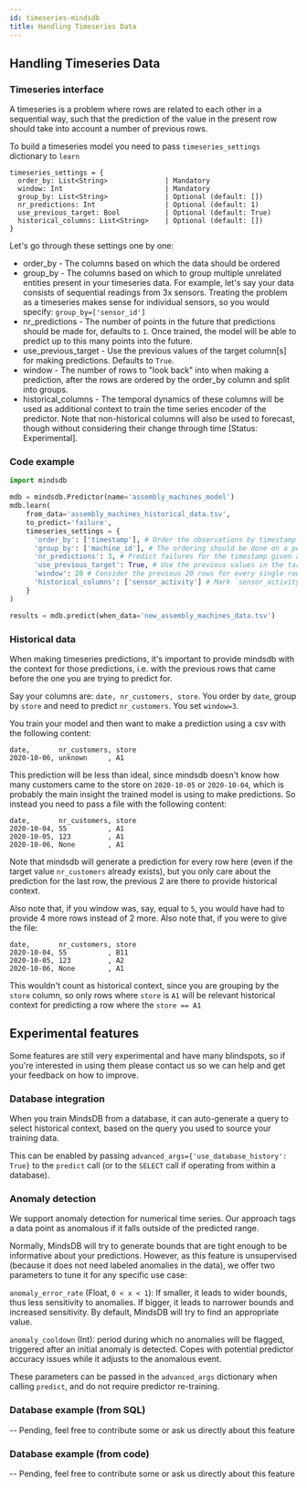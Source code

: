 ```yaml
---
id: timeseries-mindsdb
title: Handling Timeseries Data
---
```


## Handling Timeseries Data

### Timeseries interface

A timeseries is a problem where rows are related to each other in a sequential way, such that the prediction of the value in the present row should take into account a number of previous rows.

To build a timeseries model you need to pass `timeseries_settings` dictionary to `learn`

```
timeseries_settings = {
  order_by: List<String>              | Mandatory
  window: Int                         | Mandatory
  group_by: List<String>              | Optional (default: [])
  nr_predictions: Int                 | Optional (default: 1)
  use_previous_target: Bool           | Optional (default: True)
  historical_columns: List<String>    | Optional (default: [])
}
```

Let's go through these settings one by one:

* order_by - The columns based on which the data should be ordered
* group_by - The columns based on which to group multiple unrelated entities present in your timeseries data. For example, let's say your data consists of sequential readings from 3x sensors. Treating the problem as a timeseries makes sense for individual sensors, so you would specify: `group_by=['sensor_id']`
* nr_predictions - The number of points in the future that predictions should be made for, defaults to `1`. Once trained, the model will be able to predict up to this many points into the future.
* use_previous_target - Use the previous values of the target column[s] for making predictions. Defaults to `True`.
* window - The number of rows to "look back" into when making a prediction, after the rows are ordered by the order_by column and split into groups.
* historical_columns - The temporal dynamics of these columns will be used as additional context to train the time series encoder of the predictor. Note that non-historical columns will also be used to forecast, though without considering their change through time [Status: Experimental].

### Code example

```python
import mindsdb

mdb = mindsdb.Predictor(name='assembly_machines_model')
mdb.learn(
    from_data='assembly_machines_historical_data.tsv',
    to_predict='failure',
    timeseries_settings = {
      'order_by': ['timestamp'], # Order the observations by timestamp
      'group_by': ['machine_id'], # The ordering should be done on a per-machine basis, rather than for every single row
      'nr_predictions': 3, # Predict failures for the timestamp given and for 2 more timesteps in the future
      'use_previous_target': True, # Use the previous values in the target column (`failure`), since when the last failure happened could be a relevant data-point for our prediction.
      'window': 20 # Consider the previous 20 rows for every single row our model is trying to predict
      'historical_columns': ['sensor_activity'] # Mark `sensor_activity` column as historical, to use its temporal dynamics as additional context
    }
)

results = mdb.predict(when_data='new_assembly_machines_data.tsv')
```

### Historical data
When making timeseries predictions, it's important to provide mindsdb with the context for those predictions, i.e. with the previous rows that came before the one you are trying to predict for.

Say your columns are: `date, nr_customers, store`.
You order by `date`, group by `store` and need to predict `nr_customers`. You set `window=3`.

You train your model and then want to make a prediction using a csv with the following content:
```
date,       nr_customers, store
2020-10-06, unknown     , A1
```

This prediction will be less than ideal, since mindsdb doesn't know how many customers came to the store on `2020-10-05` or `2020-10-04`, which is probably the main insight the trained model is using to make predictions. So instead you need to pass a file with the following content:

```
date,       nr_customers, store
2020-10-04, 55          , A1
2020-10-05, 123         , A1
2020-10-06, None        , A1
```

Note that mindsdb will generate a prediction for every row here (even if the target value `nr_customers` already exists), but you only care about the prediction for the last row, the previous 2 are there to provide historical context.

Also note that, if you window was, say, equal to `5`, you would have had to provide 4 more rows instead of 2 more.
Also note that, if you were to give the file:

```
date,       nr_customers, store
2020-10-04, 55          , B11
2020-10-05, 123         , A2
2020-10-06, None        , A1
```

This wouldn't count as historical context, since you are grouping by the `store` column, so only rows where `store` is `A1` will be relevant historical context for predicting a row where the `store == A1`

## Experimental features

Some features are still very experimental and have many blindspots, so if you're interested in using them please contact us so we can help and get your feedback on how to improve.

### Database integration

When you train MindsDB from a database, it can auto-generate a query to select historical context, based on the query you used to source your training data.

This can be enabled by passing `advanced_args={'use_database_history': True}` to the `predict` call (or to the `SELECT` call if operating from within a database). 

### Anomaly detection

We support anomaly detection for numerical time series. Our approach tags a data point as anomalous if it falls outside of the predicted range.

Normally, MindsDB will try to generate bounds that are tight enough to be informative about your predictions. However, as this feature is  unsupervised (because it does not need labeled anomalies in the data), we offer two parameters to tune it for any specific use case:

`anomaly_error_rate` (Float, `0 < x < 1`): If smaller, it leads to wider bounds, thus less sensitivity to anomalies. If bigger, it leads to narrower bounds and increased sensitivity. By default, MindsDB will try to find an appropriate value.

`anomaly_cooldown` (Int): period during which no anomalies will be flagged, triggered after an initial anomaly is detected. Copes with potential predictor accuracy issues while it adjusts to the anomalous event.

These parameters can be passed in the `advanced_args` dictionary when calling `predict`, and do not require predictor re-training.

### Database example (from SQL)
-- Pending, feel free to contribute some or ask us directly about this feature

### Database example (from code)
-- Pending, feel free to contribute some or ask us directly about this feature

